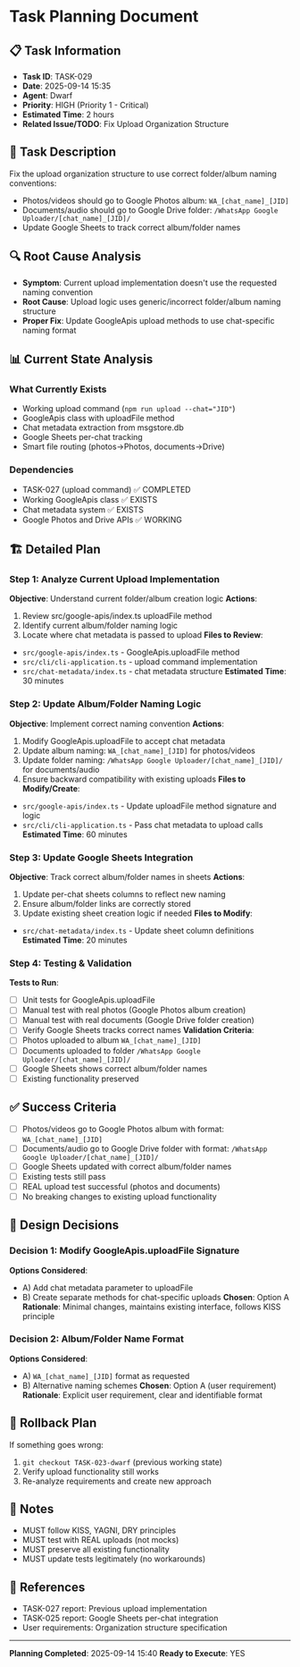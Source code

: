 # Task Planning Document

## 📋 Task Information
- **Task ID**: TASK-029
- **Date**: 2025-09-14 15:35
- **Agent**: Dwarf
- **Priority**: HIGH (Priority 1 - Critical)
- **Estimated Time**: 2 hours
- **Related Issue/TODO**: Fix Upload Organization Structure

## 🎯 Task Description
Fix the upload organization structure to use correct folder/album naming conventions:
- Photos/videos should go to Google Photos album: `WA_[chat_name]_[JID]`
- Documents/audio should go to Google Drive folder: `/WhatsApp Google Uploader/[chat_name]_[JID]/`
- Update Google Sheets to track correct album/folder names

## 🔍 Root Cause Analysis
- **Symptom**: Current upload implementation doesn't use the requested naming convention
- **Root Cause**: Upload logic uses generic/incorrect folder/album naming structure
- **Proper Fix**: Update GoogleApis upload methods to use chat-specific naming format

## 📊 Current State Analysis
### What Currently Exists
- Working upload command (`npm run upload --chat="JID"`)
- GoogleApis class with uploadFile method
- Chat metadata extraction from msgstore.db
- Google Sheets per-chat tracking
- Smart file routing (photos→Photos, documents→Drive)

### Dependencies
- TASK-027 (upload command) ✅ COMPLETED
- Working GoogleApis class ✅ EXISTS
- Chat metadata system ✅ EXISTS
- Google Photos and Drive APIs ✅ WORKING

## 🏗️ Detailed Plan

### Step 1: Analyze Current Upload Implementation
**Objective**: Understand current folder/album creation logic
**Actions**:
1. Review src/google-apis/index.ts uploadFile method
2. Identify current album/folder naming logic
3. Locate where chat metadata is passed to upload
**Files to Review**:
- `src/google-apis/index.ts` - GoogleApis.uploadFile method
- `src/cli/cli-application.ts` - upload command implementation
- `src/chat-metadata/index.ts` - chat metadata structure
**Estimated Time**: 30 minutes

### Step 2: Update Album/Folder Naming Logic
**Objective**: Implement correct naming convention
**Actions**:
1. Modify GoogleApis.uploadFile to accept chat metadata
2. Update album naming: `WA_[chat_name]_[JID]` for photos/videos
3. Update folder naming: `/WhatsApp Google Uploader/[chat_name]_[JID]/` for documents/audio
4. Ensure backward compatibility with existing uploads
**Files to Modify/Create**:
- `src/google-apis/index.ts` - Update uploadFile method signature and logic
- `src/cli/cli-application.ts` - Pass chat metadata to upload calls
**Estimated Time**: 60 minutes

### Step 3: Update Google Sheets Integration
**Objective**: Track correct album/folder names in sheets
**Actions**:
1. Update per-chat sheets columns to reflect new naming
2. Ensure album/folder links are correctly stored
3. Update existing sheet creation logic if needed
**Files to Modify**:
- `src/chat-metadata/index.ts` - Update sheet column definitions
**Estimated Time**: 20 minutes

### Step 4: Testing & Validation
**Tests to Run**:
- [ ] Unit tests for GoogleApis.uploadFile
- [ ] Manual test with real photos (Google Photos album creation)
- [ ] Manual test with real documents (Google Drive folder creation)
- [ ] Verify Google Sheets tracks correct names
**Validation Criteria**:
- [ ] Photos uploaded to album `WA_[chat_name]_[JID]`
- [ ] Documents uploaded to folder `/WhatsApp Google Uploader/[chat_name]_[JID]/`
- [ ] Google Sheets shows correct album/folder names
- [ ] Existing functionality preserved

## ✅ Success Criteria
- [ ] Photos/videos go to Google Photos album with format: `WA_[chat_name]_[JID]`
- [ ] Documents/audio go to Google Drive folder with format: `/WhatsApp Google Uploader/[chat_name]_[JID]/`
- [ ] Google Sheets updated with correct album/folder names
- [ ] Existing tests still pass
- [ ] REAL upload test successful (photos and documents)
- [ ] No breaking changes to existing upload functionality

## 🎨 Design Decisions
### Decision 1: Modify GoogleApis.uploadFile Signature
**Options Considered**:
- A) Add chat metadata parameter to uploadFile
- B) Create separate methods for chat-specific uploads
**Chosen**: Option A
**Rationale**: Minimal changes, maintains existing interface, follows KISS principle

### Decision 2: Album/Folder Name Format
**Options Considered**:
- A) `WA_[chat_name]_[JID]` format as requested
- B) Alternative naming schemes
**Chosen**: Option A (user requirement)
**Rationale**: Explicit user requirement, clear and identifiable format

## 🔄 Rollback Plan
If something goes wrong:
1. `git checkout TASK-023-dwarf` (previous working state)
2. Verify upload functionality still works
3. Re-analyze requirements and create new approach

## 📝 Notes
- MUST follow KISS, YAGNI, DRY principles
- MUST test with REAL uploads (not mocks)
- MUST preserve all existing functionality
- MUST update tests legitimately (no workarounds)

## 🔗 References
- TASK-027 report: Previous upload implementation
- TASK-025 report: Google Sheets per-chat integration
- User requirements: Organization structure specification

---
**Planning Completed**: 2025-09-14 15:40
**Ready to Execute**: YES